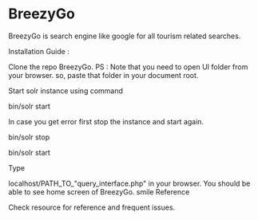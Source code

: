 # BreezyGo
BreezyGo is search engine like google for all tourism related searches.

Installation Guide :

Clone the repo BreezyGo.
PS : Note that you need to open UI folder from your browser. so, paste that folder in your document root.


Start solr instance using command

bin/solr start


In case you get error first stop the instance and start again.

bin/solr stop

bin/solr start


Type

localhost/PATH_TO_"query_interface.php" in your browser.
You should be able to see home screen of BreezyGo. smile
Reference

Check resource for reference and frequent issues.
